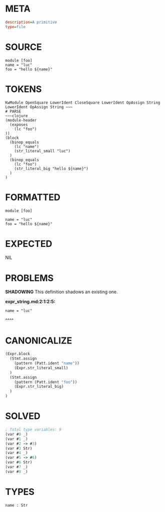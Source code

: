# META
~~~ini
description=A primitive
type=file
~~~
# SOURCE
~~~roc
module [foo]
name = "luc"
foo = "hello ${name}"
~~~
# TOKENS
~~~text
KwModule OpenSquare LowerIdent CloseSquare LowerIdent OpAssign String LowerIdent OpAssign String ~~~
# PARSE
~~~clojure
(module-header
  (exposes
    (lc "foo")
))
(block
  (binop_equals
    (lc "name")
    (str_literal_small "luc")
  )
  (binop_equals
    (lc "foo")
    (str_literal_big "hello ${name}")
  )
)
~~~
# FORMATTED
~~~roc
module [foo]

name = "luc"
foo = "hello ${name}"
~~~
# EXPECTED
NIL
# PROBLEMS
**SHADOWING**
This definition shadows an existing one.

**expr_string.md:2:1:2:5:**
```roc
name = "luc"
```
^^^^


# CANONICALIZE
~~~clojure
(Expr.block
  (Stmt.assign
    (pattern (Patt.ident "name"))
    (Expr.str_literal_small)
  )
  (Stmt.assign
    (pattern (Patt.ident "foo"))
    (Expr.str_literal_big)
  )
)
~~~
# SOLVED
~~~clojure
; Total type variables: 9
(var #0 _)
(var #1 _)
(var #2 -> #3)
(var #3 Str)
(var #4 _)
(var #5 -> #6)
(var #6 Str)
(var #7 _)
(var #8 _)
~~~
# TYPES
~~~roc
name : Str
~~~
